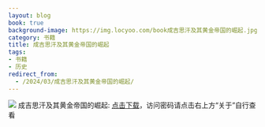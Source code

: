 ```yaml
---
layout: blog
book: true
background-image: https://img.locyoo.com/book成吉思汗及其黄金帝国的崛起.jpg
category: 书籍
title: 成吉思汗及其黄金帝国的崛起
tags:
- 书籍
- 历史
redirect_from:
  - /2024/03/成吉思汗及其黄金帝国的崛起/
---
```

![](https://img.locyoo.com/book成吉思汗及其黄金帝国的崛起.jpg)
成吉思汗及其黄金帝国的崛起: <a name = "ref1" href="https://url18.ctfile.com/f/50983618-1241682559-c9d6e1?p=3619">点击下载</a>，访问密码请点击右上方“关于”自行查看